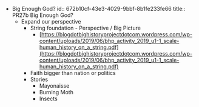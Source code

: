 - Big Enough God?
  id:: 672b10cf-43e3-4029-9bbf-8b1fe233fe66
  title:: PR27b Big Enough God?
	- Expand our perspective
		- String foundation - Perspective / Big Picture
			- [https://blogdotbighistoryprojectdotcom.wordpress.com/wp-content/uploads/2019/06/bhp_activity_2019_u1-1_scale-human_history_on_a_string.pdf](https://blogdotbighistoryprojectdotcom.wordpress.com/wp-content/uploads/2019/06/bhp_activity_2019_u1-1_scale-human_history_on_a_string.pdf)
		- Faith bigger than nation or politics
		- Stories
			- Mayonaisse
			- Burning Moth
			- Insects